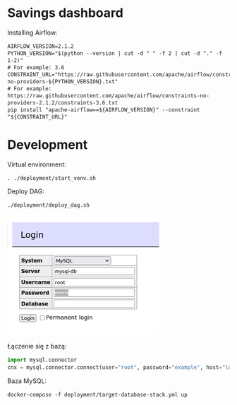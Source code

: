 # Savings dashboard

Installing Airflow:
```shell
AIRFLOW_VERSION=2.1.2
PYTHON_VERSION="$(python --version | cut -d " " -f 2 | cut -d "." -f 1-2)"
# For example: 3.6
CONSTRAINT_URL="https://raw.githubusercontent.com/apache/airflow/constraints-${AIRFLOW_VERSION}/constraints-no-providers-${PYTHON_VERSION}.txt"
# For example: https://raw.githubusercontent.com/apache/airflow/constraints-no-providers-2.1.2/constraints-3.6.txt
pip install "apache-airflow==${AIRFLOW_VERSION}" --constraint "${CONSTRAINT_URL}"
```

# Development

Virtual environment:
```shell
. ./deployment/start_venv.sh
```

Deploy DAG:
```shell
./deployment/deploy_dag.sh
```

![](./resources/db_login_form.png)

Łączenie się z bazą:
```python
import mysql.connector
cnx = mysql.connector.connect(user="root", password="example", host="localhost", database="my_test_database")
```

Baza MySQL:
```shell
docker-compose -f deployment/target-database-stack.yml up
```